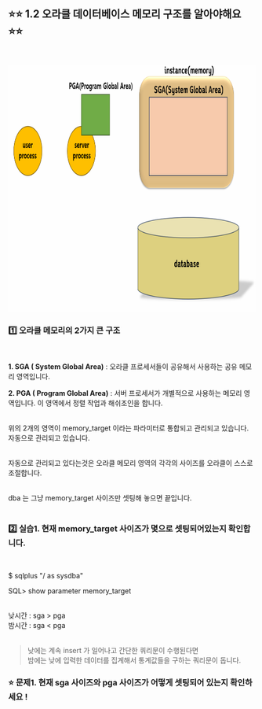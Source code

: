 ## ⭐⭐ 1.2 오라클 데이터베이스 메모리 구조를 알아야해요  ⭐⭐
  &nbsp;  

<img src="https://github.com/oracleyu01/oracle_admin/blob/main/pga3.png" width="700" height="500">

### 1️⃣ 오라클 메모리의 2가지 큰 구조  
  &nbsp;  

 **1. SGA ( System Global Area)**  :  오라클 프로세서들이 공유해서 사용하는 공유 메모리 영역입니다.
  &nbsp;  

 **2. PGA ( Program Global Area)** :  서버 프로세서가 개별적으로 사용하는 메모리 영역입니다. 이 영역에서 정렬 작업과 해쉬조인을 합니다.  
      &nbsp;  

 위의 2개의 영역이 memory_target 이라는 파라미터로 통합되고 관리되고 있습니다.  자동으로 관리되고 있습니다.   
   &nbsp;  

  자동으로 관리되고 있다는것은 오라클 메모리 영역의 각각의 사이즈를 오라클이 스스로 조절합니다.   
    &nbsp;  

  dba 는 그냥 memory_target 사이즈만 셋팅해 놓으면 끝입니다.   
     &nbsp; 

### 2️⃣ 실습1.  현재 memory_target 사이즈가 몇으로 셋팅되어있는지 확인합니다.  
  &nbsp;  

$ sqlplus "/ as sysdba"  

SQL> show  parameter  memory_target  
  &nbsp;  

낮시간 :   sga >  pga  
밤시간 :   sga  < pga     
  &nbsp;  

> 낮에는 계속 insert 가 일어나고 간단한 쿼리문이 수행된다면  
> 밤에는 낮에 입력한 데이터를 집계해서 통계값들을 구하는 쿼리문이 돕니다.


### ⭐ 문제1. 현재 sga 사이즈와  pga 사이즈가 어떻게 셋팅되어 있는지 확인하세요 !

  &nbsp;
  &nbsp;  
   &nbsp;  
    &nbsp;  
     &nbsp;  
      &nbsp;






